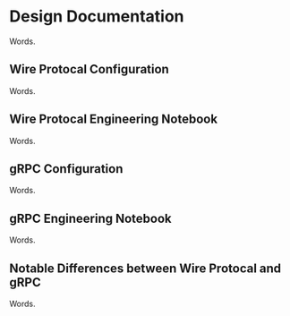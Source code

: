 # Design Documentation

Words.

## Wire Protocal Configuration

Words.

## Wire Protocal Engineering Notebook

Words.

## gRPC Configuration 

Words.

## gRPC Engineering Notebook

Words.

## Notable Differences between Wire Protocal and gRPC

Words.